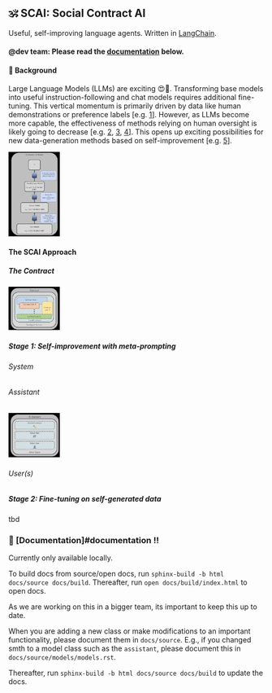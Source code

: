 ##  🕉️ SCAI: Social Contract AI

Useful, self-improving language agents. Written in [LangChain](https://github.com/hwchase17/langchain).

#### @dev team: Please read the [documentation](#documentation) below.

#### 📖 Background
Large Language Models (LLMs) are exciting 😍🚀. Transforming base models into useful instruction-following and chat models requires additional fine-tuning. This vertical momentum is primarily driven by data like human demonstrations or preference labels  [e.g. [1](https://proceedings.neurips.cc/paper_files/paper/2022/file/b1efde53be364a73914f58805a001731-Paper-Conference.pdf)]. However, as LLMs become more capable, the effectiveness of methods relying on human oversight is likely going to decrease [e.g. [2](https://arxiv.org/pdf/1606.06565.pdf), [3](https://arxiv.org/pdf/2211.03540.pdf), [4](https://arxiv.org/pdf/2212.08073.pdf)]. This opens up exciting possibilities for new data-generation methods based on self-improvement [e.g. [5](https://noahgoodman.substack.com/p/meta-prompt-a-simple-self-improving)].


<p align="left">
    <img src="assets/stack.jpg" alt="contract" width="20%">
</p>


#### The SCAI Approach

##### The Contract
<p align="left">
    <img src="assets/contract.jpg" alt="contract" width="20%">
</p>



##### Stage 1: Self-improvement with meta-prompting

###### System

###### Assistant
<p align="left">
    <img src="assets/assistant.jpg" alt="contract" width="20%">
</p>

###### User(s)

##### Stage 2: Fine-tuning on self-generated data
tbd


### 📖 [Documentation]#documentation ‼️
Currently only available locally.

To build docs from source/open docs, run `sphinx-build -b html docs/source docs/build`.
Thereafter, run `open docs/build/index.html` to open docs. 

As we are working on this in a bigger team, its important to keep this up to date.

When you are adding a new class or make modifications to an important functionality, please document them in `docs/source`. 
E.g., if you changed smth to a model class such as the `assistant`, please document this in `docs/source/models/models.rst`.

Thereafter, run `sphinx-build -b html docs/source docs/build` to update the docs.




